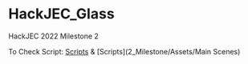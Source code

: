 # HackJEC_Glass
HackJEC 2022 Milestone 2

To Check Script: [Scripts](2_Milestone/XRSpace/Assets/Scripts) & [Scripts](2_Milestone/Assets/Main Scenes)
